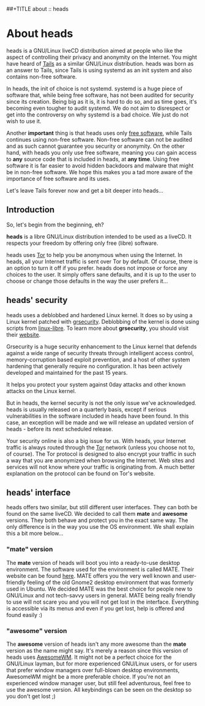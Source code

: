 ##+TITLE about :: heads

About heads
===========

heads is a GNU/Linux liveCD distribution aimed at people who like the
aspect of controlling their privacy and anonymity on the Internet. You
might have heard of [Tails](http://tails.boum.org) as a similar
GNU/Linux distribution. heads was born as an answer to Tails, since
Tails is using systemd as an init system and also contains non-free
software.

In heads, the init of choice is not systemd. systemd is a huge
piece of software that, while being free software, has not been audited
for security since its creation. Being big as it is, it is hard to do
so, and as time goes, it's becoming even tougher to audit systemd. We do
not aim to disrespect or get into the controversy on why systemd is a
bad choice. We just do not wish to use it.

Another **important** thing is that heads uses only
[free software](https://www.gnu.org/philosophy/free-sw.html),
while Tails continues using non-free software. Non-free software can not
be audited and as such cannot guarantee you security or anonymity. On
the other hand, with heads you only use free software, meaning you can
gain access to **any** source code that is included in heads, at **any
time**. Using free software it is far easier to avoid hidden backdoors
and malware that might be in non-free software. We hope this makes you a
tad more aware of the importance of free software and its uses.

Let's leave Tails forever now and get a bit deeper into heads...

## Introduction

So, let's begin from the beginning, eh?

**heads** is a libre GNU/Linux distribution intended to be used as a
liveCD. It respects your freedom by offering only free (libre) software.

heads uses [Tor](https://torproject.org) to help you be anonymous when
using the Internet. In heads, all your Internet traffic is sent over Tor
by default. Of course, there is an option to turn it off if you prefer.
heads does not impose or force any choices to the user. It simply offers
sane defaults, and it is up to the user to choose or change those
defaults in the way the user prefers it...

## heads' security

heads uses a deblobbed and hardened Linux kernel. It does so by using
a Linux kernel patched with [grsecurity](https://grsecurity.net/).
Deblobbing of the kernel is done using scripts from
[linux-libre](http://www.fsfla.org/svn/fsfla/software/linux-libre/scripts/).
To learn more about **grsecurity**, you should visit their
[website](https://grsecurity.net/).

Grsecurity is a huge security enhancement to the Linux kernel that
defends against a wide range of security threats through intelligent
access control, memory-corruption based exploit prevention, and a host
of other system hardening that generally require no configuration. It
has been actively developed and maintained for the past 15 years.

It helps you protect your system against 0day attacks and other known
attacks on the Linux kernel.

But in heads, the kernel security is not the only issue we've
acknowledged. heads is usually released on a quarterly basis, except if
serious vulnerabilities in the software included in heads have been
found. In this case, an exception will be made and we will release an
updated version of heads - before its next scheduled release.

Your security online is also a big issue for us. With heads, your
Internet traffic is always routed through the
[Tor](https://torproject.org) network (unless you choose not to, of
course). The Tor protocol is designed to also encrypt your traffic in
such a way that you are anonymized when browsing the Internet. Web sites
and services will not know where your traffic is originating from. A
much better explanation on the protocol can be found on Tor's website.

## heads' interface

heads offers two similar, but still different user interfaces. They can
both be found on the same liveCD. We decided to call them **mate** and
**awesome** versions. They both behave and protect you in the exact same
way. The only difference is in the way you use the OS environment. We
shall explain this a bit more below...

### "mate" version

The **mate** version of heads will boot you into a ready-to-use desktop
environment. The software used for the environment is called MATE. Their
website can be found [here](http://mate-desktop.org/). MATE offers you
the very well known and user-friendly feeling of the old Gnome2 desktop
environment that was formerly used in Ubuntu. We decided MATE was the
best choice for people new to GNU/Linux and not tech-savvy users in
general. MATE being really friendly to use will not scare you and you
will not get lost in the interface. Everything is accessible via its
menus and even if you get lost, help is offered and found easily :)

### "awesome" version

The **awesome** version of heads isn't any more awesome than the
**mate** version as the name might say. It's merely a reason since this
version of heads uses [AwesomeWM](https://awesomewm.org). It might not
be a perfect choice for the GNU/Linux layman, but for more experienced
GNU/Linux users, or for users that prefer window managers over
full-blown desktop environments, AwesomeWM might be a more preferable
choice. If you're not an experienced window manager user, but still feel
adventurous, feel free to use the awesome version. All keybindings can
be seen on the desktop so you don't get lost ;)
